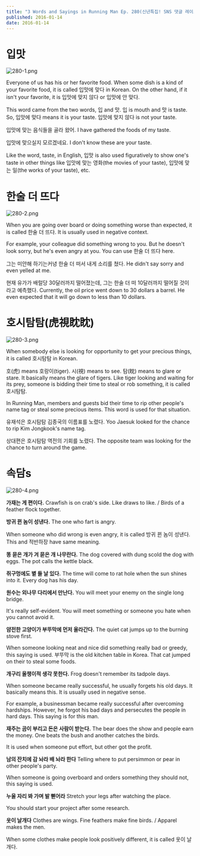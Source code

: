 ```yaml
---
title: "3 Words and Sayings in Running Man Ep. 280(신년특집! SNS 댓글 레이스, SNS Reply Race)"
published: 2016-01-14
date: 2016-01-14
---
```


#  입맛

![280-1.png ](/images/280-1.png )

Everyone of us has his or her favorite food. When some dish is a kind of your favorite food, it is called 입맛에 맞다 in Korean. On the other hand, if it isn't your favorite, it is 입맛에 맞지 않다 or 입맛에 안 맞다.

This word came from the two words, 입 and 맛. 입 is mouth and 맛 is taste. So, 입맛에 맞다 means it is your taste. 입맛에 맞지 않다 is not your taste.

입맛에 맞는 음식들을 골라 왔어.
I have gathered the foods of my taste.

입맛에 맞으실지 모르겠네요.
I don't know these are your taste.

Like the word, taste, in English, 입맛 is also used figuratively to show one's taste in other things like 입맛에 맞는 영화(the movies of your taste), 입맛에 맞는 일(the works of your taste), etc.

#  한술 더 뜨다

![280-2.png ](/images/280-2.png )

When you are going over board or doing something worse than expected, it is called 한술 더 뜨다. It is usually used in negative context.

For example, your colleague did something wrong to you. But he doesn't look sorry, but he's even angry at you. You can use 한술 더 뜨다 here.

그는 미안해 하기는커녕 한술 더 떠서 내게 소리를 쳤다.
He didn't say sorry and even yelled at me.

현재 유가가 배럴당 30달러까지 떨어졌는데, 그는 한술 더 떠 10달러까지 떨어질 것이라고 예측했다.
Currently, the oil price went down to 30 dollars a barrel. He even expected that it will go down to less than 10 dollars.

#  호시탐탐(虎視眈眈)

![280-3.png ](/images/280-3.png )

When somebody else is looking for opportunity to get your precious things, it is called 호시탐탐 in Korean.

호(虎) means 호랑이(tiger). 시(視) means to see. 탐(眈) means to glare or stare. It basically means the glare of tigers. Like tiger looking and waiting for its prey, someone is bidding their time to steal or rob something, it is called 호시탐탐.

In Running Man, members and guests bid their time to rip other people's name tag or steal some precious items. This word is used for that situation.

유재석은 호시탐탐 김종국의 이름표를 노렸다.
Yoo Jaesuk looked for the chance to rip Kim Jongkook's name tag.

상대편은 호시탐탐 역전의 기회를 노렸다.
The opposite team was looking for the chance to turn around the game.

#  속담s

![280-4.png ](/images/280-4.png )

<strong>가재는 게 편이다.</strong>
Crawfish is on crab's side.
Like draws to like. / Birds of a feather flock together.

<strong>방귀 뀐 놈이 성낸다.</strong>
The one who fart is angry.

When someone who did wrong is even angry, it is called 방귀 뀐 놈이 성낸다. This and 적반하장 have same meaning.

<strong>똥 묻은 개가 겨 묻은 개 나무란다.</strong>
The dog covered with dung scold the dog with eggs.
The pot calls the kettle black.

<strong>쥐구멍에도 볕 들 날 있다.</strong>
The time will come to rat hole when the sun shines into it.
Every dog has his day.

<strong>원수는 외나무 다리에서 만난다.</strong>
You will meet your enemy on the single long bridge.

It's really self-evident. You will meet something or someone you hate when you cannot avoid it.

<strong>얌전한 고양이가 부뚜막에 먼저 올라간다.</strong>
The quiet cat jumps up to the burning stove first.

When someone looking neat and nice did something really bad or greedy, this saying is used. 부뚜막 is the old kitchen table in Korea. That cat jumped on their to steal some foods.

<strong>개구리 올챙이적 생각 못한다.</strong>
Frog doesn't remember its tadpole days.

When someone became really successful, he usually forgets his old days. It basically means this. It is usually used in negative sense.

For example, a businessman became really successful after overcoming hardships. However, he forgot his bad days and persecutes the people in hard days. This saying is for this man.

<strong>재주는 곰이 부리고 돈은 사람이 받는다.</strong>
The bear does the show and people earn the money.
One beats the bush and another catches the birds.

It is used when someone put effort, but other got the profit.

<strong>남의 잔치에 감 놔라 배 놔라 한다</strong>
Telling where to put persimmon or pear in other people's party.

When someone is going overboard and orders something they should not, this saying is used.

<strong>누울 자리 봐 가며 발 뻗어라</strong>
Stretch your legs after watching the place.

You should start your project after some research.

<strong>옷이 날개다</strong>
Clothes are wings.
Fine feathers make fine birds. / Apparel makes the men.

When some clothes make people look positively different, it is called 옷이 날개다.